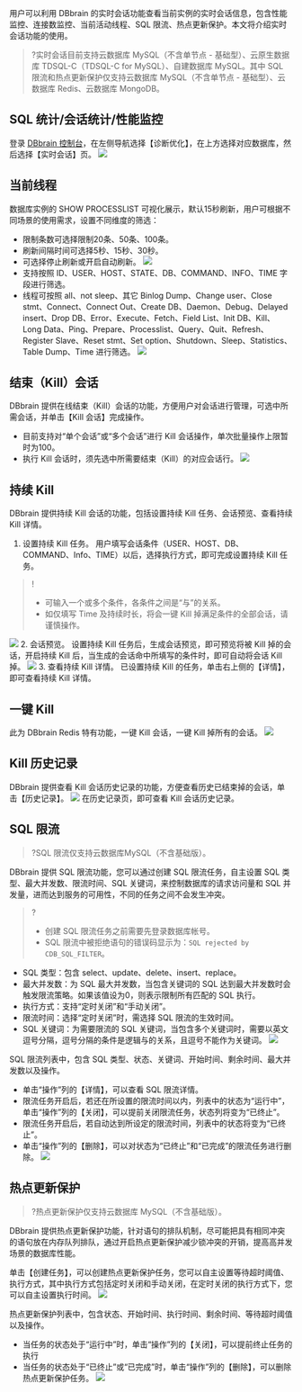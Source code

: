 用户可以利用 DBbrain 的实时会话功能查看当前实例的实时会话信息，包含性能监控、连接数监控、当前活动线程、SQL 限流、热点更新保护。本文将介绍实时会话功能的使用。

>?实时会话目前支持云数据库 MySQL（不含单节点 - 基础型）、云原生数据库 TDSQL-C（TDSQL-C for MySQL）、自建数据库 MySQL。其中 SQL 限流和热点更新保护仅支持云数据库 MySQL（不含单节点 - 基础型）、云数据库 Redis、云数据库 MongoDB。

## SQL 统计/会话统计/性能监控
登录 [DBbrain 控制台](https://console.cloud.tencent.com/dbbrain/session)，在左侧导航选择【诊断优化】，在上方选择对应数据库，然后选择【实时会话】页。
![](https://main.qcloudimg.com/raw/771a04138d13a0a802023c9e10d5c5da.png)

## 当前线程
数据库实例的 SHOW PROCESSLIST 可视化展示，默认15秒刷新，用户可根据不同场景的使用需求，设置不同维度的筛选：
- 限制条数可选择限制20条、50条、100条。
- 刷新间隔时间可选择5秒、15秒、30秒。
- 可选择停止刷新或开启自动刷新。
![](https://main.qcloudimg.com/raw/6b763397deeee711d08fc3157ec25d63.png)
- 支持按照 ID、USER、HOST、STATE、DB、COMMAND、INFO、TIME 字段进行筛选。
- 线程可按照 all、not sleep、其它 Binlog Dump、Change user、Close stmt、Connect、Connect Out、Create DB、Daemon、Debug、Delayed insert、Drop DB、Error、Execute、Fetch、Field List、Init DB、Kill、Long Data、Ping、Prepare、Processlist、Query、Quit、Refresh、Register Slave、Reset stmt、Set option、Shutdown、Sleep、Statistics、Table Dump、Time 进行筛选。
![](https://main.qcloudimg.com/raw/228a4d482e33888b4813a91da82d2866.png)

## 结束（Kill）会话
DBbrain 提供在线结束（Kill）会话的功能，方便用户对会话进行管理，可选中所需会话，并单击【Kill 会话】完成操作。
- 目前支持对“单个会话”或“多个会话”进行 Kill 会话操作，单次批量操作上限暂时为100。
- 执行 Kill 会话时，须先选中所需要结束（Kill）的对应会话行。 
![](https://main.qcloudimg.com/raw/5e7b290915d9907c965328b8a236247e.png)

## 持续 Kill
DBbrain 提供持续 Kill 会话的功能，包括设置持续 Kill 任务、会话预览、查看持续 Kill 详情。
1. 设置持续 Kill 任务。
用户填写会话条件（USER、HOST、DB、COMMAND、Info、TIME）以后，选择执行方式，即可完成设置持续 Kill 任务。
>!
>- 可输入一个或多个条件，各条件之间是“与”的关系。
>- 如仅填写 Time 及持续时长，将会一键 Kill 掉满足条件的全部会话，请谨慎操作。
>
![](https://main.qcloudimg.com/raw/15a98bf6e785eceeb34a080455a5e9c1.png)
2. 会话预览。
设置持续 Kill 任务后，生成会话预览，即可预览将被 Kill 掉的会话，开启持续 Kill 后，当生成的会话命中所填写的条件时，即可自动将会话 Kill 掉。
![](https://main.qcloudimg.com/raw/df1ae905a177307d4176509be4621dbd.png)
3. 查看持续 Kill 详情。
已设置持续 Kill 的任务，单击右上侧的【详情】，即可查看持续 Kill 详情。

## 一键 Kill
此为 DBbrain Redis 特有功能，一键 Kill 会话，一键 Kill 掉所有的会话。
![](https://main.qcloudimg.com/raw/5f805cc97bb838e066a1b8459e89d594.png)

## Kill 历史记录
DBbrain 提供查看 Kill 会话历史记录的功能，方便查看历史已结束掉的会话，单击【历史记录】。
![](https://main.qcloudimg.com/raw/5e7b290915d9907c965328b8a236247e.png)
在历史记录页，即可查看 Kill 会话历史记录。

## SQL 限流
>?SQL 限流仅支持云数据库MySQL（不含基础版）。
>
DBbrain 提供 SQL 限流功能，您可以通过创建 SQL 限流任务，自主设置 SQL 类型、最大并发数、限流时间、SQL 关键词，来控制数据库的请求访问量和 SQL 并发量，进而达到服务的可用性，不同的任务之间不会发生冲突。
>?
>- 创建 SQL 限流任务之前需要先登录数据库帐号。
>- SQL 限流中被拒绝语句的错误码显示为：`SQL rejected by CDB_SQL_FILTER`。
>
- SQL 类型：包含 select、update、delete、insert、replace。
- 最大并发数：为 SQL 最大并发数，当包含关键词的 SQL 达到最大并发数时会触发限流策略。如果该值设为0，则表示限制所有匹配的 SQL 执行。
- 执行方式：支持“定时关闭”和“手动关闭”。
- 限流时间：选择“定时关闭”时，需选择 SQL 限流的生效时间。
- SQL 关键词：为需要限流的 SQL 关键词，当包含多个关键词时，需要以英文逗号分隔，逗号分隔的条件是逻辑与的关系，且逗号不能作为关键词。
![](https://main.qcloudimg.com/raw/c8967e89be4cf777f8a97a26b46eb107.png)

SQL 限流列表中，包含 SQL 类型、状态、关键词、开始时间、剩余时间、最大并发数以及操作。
- 单击“操作”列的【详情】，可以查看 SQL 限流详情。
- 限流任务开启后，若还在所设置的限流时间以内，列表中的状态为“运行中”，单击“操作”列的【关闭】，可以提前关闭限流任务，状态列将变为“已终止”。
- 限流任务开启后，若自动达到所设定的限流时间，列表中的状态将变为“已终止”。
- 单击“操作”列的【删除】，可以对状态为“已终止”和“已完成”的限流任务进行删除。
![](https://main.qcloudimg.com/raw/65bd62993ce99fb5a717e46ae9c0e76f.png)

## 热点更新保护
>?热点更新保护仅支持云数据库 MySQL（不含基础版）。
>
DBbrain 提供热点更新保护功能，针对语句的排队机制，尽可能把具有相同冲突的语句放在内存队列排队，通过开启热点更新保护减少锁冲突的开销，提高高并发场景的数据库性能。

单击【创建任务】，可以创建热点更新保护任务，您可以自主设置等待超时阈值、执行方式，其中执行方式包括定时关闭和手动关闭，在定时关闭的执行方式下，您可以自主设置执行时间。
![](https://main.qcloudimg.com/raw/7ca11661eac2a078314b829cae8b0584.png)

热点更新保护列表中，包含状态、开始时间、执行时间、剩余时间、等待超时阈值以及操作。
- 当任务的状态处于“运行中”时，单击“操作”列的【关闭】，可以提前终止任务的执行
- 当任务的状态处于“已终止”或“已完成”时，单击“操作”列的【删除】，可以删除热点更新保护任务。
![](https://main.qcloudimg.com/raw/6c7371b3a20ccef420b79e38134b8781.png)

